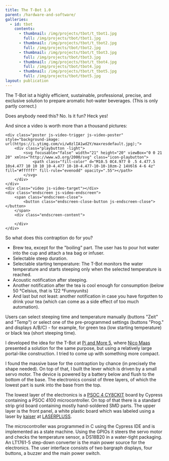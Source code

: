 ```yaml
---
title: The T-Bot 1.0
parent: /hardware-and-software/
galleries:
  - id: tbot
    contents:
      - thumbnail: /img/projects/tbot/t_tbot1.jpg
        full: /img/projects/tbot/tbot1.jpg
      - thumbnail: /img/projects/tbot/t_tbot2.jpg
        full: /img/projects/tbot/tbot2.jpg
      - thumbnail: /img/projects/tbot/t_tbot3.jpg
        full: /img/projects/tbot/tbot3.jpg
      - thumbnail: /img/projects/tbot/t_tbot4.jpg
        full: /img/projects/tbot/tbot4.jpg
      - thumbnail: /img/projects/tbot/t_tbot5.jpg
        full: /img/projects/tbot/tbot5.jpg
layout: publication
---
```


<p>The T-Bot ist a highly efficient, sustainable, professional, precise, and exclusive solution to prepare aromatic hot-water beverages. (This is only partly correct.)</p>

<p>Does anybody need this? No. Is it fun? Heck yes!</p>

<p>And since a video is worth more than a thousand pictures:</p>

<div class="video-wrapper js-video-wrapper" itemprop="video" itemscope itemtype="http://schema.org/VideoObject" data-video-id="w0zlIA1wd2Y" data-video-title="T-Bot 1.0 in Aktion">
    <meta itemprop="name" content="T-Bot 1.0 in Aktion" />
    <meta itemprop="duration" content="PT1M28S" />
    <meta itemprop="thumbnailUrl" content="https://i.ytimg.com/vi/w0zlIA1wd2Y/maxresdefault.jpg" />
    <meta itemprop="embedURL" content="https://www.youtube.com/embed/w0zlIA1wd2Y" />
    <meta itemprop="uploadDate" content="2014-11-22T19:44:16.000Z" />
    <meta itemprop="height" content="720" />
    <meta itemprop="width" content="1280" />
    <meta itemprop="description" content="Der T-Bot ist eine hocheffiziente, nachhaltige, professionelle,
und exklusive Lösung, um Kräuter- und Fruchtheißgetränke auf
Wasserbasis präzise zuzubereiten ;-)" />

    <div class="poster js-video-trigger js-video-poster" style="background-image: url(https://i.ytimg.com/vi/w0zlIA1wd2Y/maxresdefault.jpg);">
        <div class="playbutton -light">
            <svg focusable="false" width="21" height="20" viewBox="0 0 21 20" xmlns="http://www.w3.org/2000/svg" class="icon-playbutton">
                <path class="fill-color" d="M10.5 0C4.977 0 .5 4.477.5 10s4.477 10 10 10 10-4.477 10-10-4.477-10-10-10zm-2 14V6l6 4-6 4z" fill="#ffffff" fill-rule="evenodd" opacity=".55"></path>
            </svg>
        </div>
    </div>
    <div class="video js-video-target"></div>
    <div class="endscreen js-video-endscreen">
        <span class="endscreen-close">
            <button class="endscreen-close-button js-endscreen-close"></button>
        </span>
        <div class="endscreen-content">
            
        </div>
    </div>
</div>




<p>So what does this contraption do for you?</p>

<ul>
	<li>Brew tea, except for the "boiling" part. The user has to pour hot water into the cup and attach a tea bag or infuser.</li>
	<li>Selectable steep duration.</li>
	<li>Selectable starting temperature: The T-Bot monitors the water temperature and starts steeping only when the selected temperature is reached.</li>
	<li>Acoustic notification after steeping.</li>
	<li>Another notification after the tea is cool enough for consumption (below 50 °Celsius, that is 122 °Funnyunits)</li>
	<li>And last but not least: another notification in case you have forgotten to drink your tea (which can come as a side effect of too much automation).</li>
</ul>

<p>Users can select steeping time and temperature manually (buttons "Zeit" and "Temp") or select one of the pre-programmed settings (buttons "Prog." and displays A/B/C) - for example, for green tea (low starting temperature) or black tea (short steeping time).</p>

<p>I developed the idea for the T-Bot at <a href="http://piandmore.de/de/archiv/pam5" class=" ">Pi and More 5</a>, where <a href="https://twitter.com/nmaas87" class=" ">Nico Maas</a> presented a solution for the same purpose, but using a relatively large portal-like construction. I tried to come up with something more compact.</p>
<p>I found the massive base for the contraption by chance (in precisely the shape needed). On top of that, I built the lever which is driven by a small servo motor. The device is powered by a battery below and flush to the bottom of the base. The electronics consist of three layers, of which the lowest part is sunk into the base from the top.</p>

<p>The lowest layer of the electronics is a <a href="http://www.cypress.com/?rID=92146" class=" ">PSOC 4 CY8CKIT</a> board by Cypress containing a PSOC 4100 microcontroller. On top of that there is a standard strip grid board containing mostly hand-soldered SMD parts. The upper layer is the front panel, a white plastic board which was labeled using a laser by <a href="https://twitter.com/kaiserliches/status/519109712793853952" class=" ">kaiser</a> at <a href="http://www.laserplussag.de/start/" class=" ">LASERPLUSS</a>.</p>

<p>The microcontroller was programmed in C using the Cypress IDE and is implemented as a state machine. Using the GPIOs it steers the servo motor and checks the temperature sensor, a DS18B20 in a water-tight packaging. An LT1761-5 step-down converter is the main power source for the electronics. The user interface consists of two bargraph displays, four buttons, a buzzer and the main power switch.</p>

